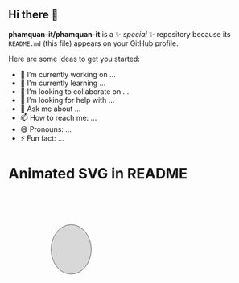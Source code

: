 ## Hi there 👋
**phamquan-it/phamquan-it** is a ✨ _special_ ✨ repository because its `README.md` (this file) appears on your GitHub profile.

Here are some ideas to get you started:

- 🔭 I’m currently working on ...
- 🌱 I’m currently learning ...
- 👯 I’m looking to collaborate on ...
- 🤔 I’m looking for help with ...
- 💬 Ask me about ...
- 📫 How to reach me: ...
- 😄 Pronouns: ...
- ⚡ Fun fact: ...

# Animated SVG in README

<img src="data:image/svg+xml;utf8,
%3Csvg xmlns='http://www.w3.org/2000/svg' viewBox='0 0 500 500'%3E
  %3Cellipse style='fill: rgb(216, 216, 216); stroke: rgb(0, 0, 0);' cx='180.531' cy='191.064' rx='66.578' ry='82.011'%3E
    %3CanimateTransform type='translate' additive='sum' attributeName='transform' values='0 0;118 0;0 0' dur='2s' fill='freeze' keyTimes='0; 0.5; 1' repeatCount='indefinite'/%3E
  %3C/ellipse%3E
%3C/svg%3E" width="300" />

